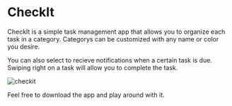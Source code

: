 # CheckIt
CheckIt is a simple task management app that allows you to organize each task in a category. Categorys can be customized with any name or color you desire. 

You can also select to recieve notifications when a certain task is due.
Swiping right on a task will allow you to complete the task.

![checkit](https://user-images.githubusercontent.com/38364867/52663897-f7f4e400-2ec4-11e9-8ccb-764dca25403e.gif)

Feel free to download the app and play around with it.

